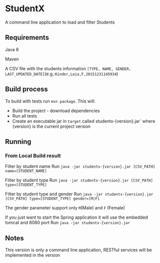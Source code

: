 # StudentX

A command line application to load and filter Students

## Requirements

Java 8

Maven

A CSV file with the students information `[TYPE, NAME, GENDER, LAST_UPDATED_DATE]`(e.g.:`Kinder,Leia,F,20151231145934`)


## Build process

To build with tests run `mvn package`.
This will:

* Build the project - download dependencies
* Run all tests
* Create an executable jar in `target` called studentx-{version}.jar` where {version} is the current project version


## Running

### From Local Build result

Filter by student name
Run `java -jar studentx-{version}.jar [CSV_PATH] name=[STUDENT_NAME]`

Filter by student type
Run `java -jar studentx-{version}.jar [CSV_PATH] type=[STUDENT_TYPE]`

Filter by student type and gender
Run `java -jar studentx-{version}.jar [CSV_PATH] type=[STUDENT_TYPE] gender=[M|F]`

The gender parameter support only `M`(Male) and `F` (Female)

If you just want to start the Spring application it will use the embedded tomcat and 8080 port
Run `java -jar studentx-{version}.jar`

## Notes
This version is only a command line application, RESTful services will be implemented in the version